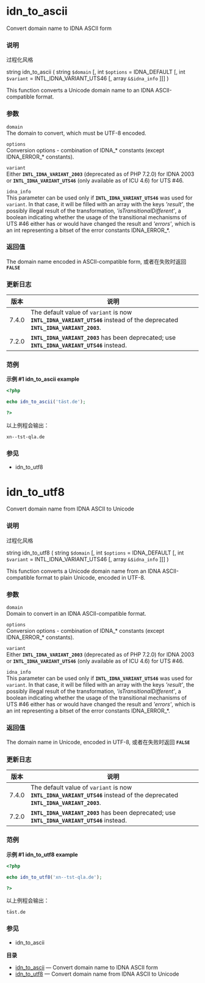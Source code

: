 idn\_to\_ascii
==============

Convert domain name to IDNA ASCII form

### 说明

过程化风格

<span class="type">string</span> <span
class="methodname">idn\_to\_ascii</span> ( <span
class="methodparam"><span class="type">string</span> `$domain`</span>
\[, <span class="methodparam"><span class="type">int</span>
`$options`<span class="initializer"> = IDNA\_DEFAULT</span></span> \[,
<span class="methodparam"><span class="type">int</span> `$variant`<span
class="initializer"> = INTL\_IDNA\_VARIANT\_UTS46</span></span> \[,
<span class="methodparam"><span class="type">array</span>
`&$idna_info`</span> \]\]\] )

This function converts a Unicode domain name to an IDNA ASCII-compatible
format.

### 参数

`domain`  
The domain to convert, which must be UTF-8 encoded.

`options`  
Conversion options - combination of IDNA\_\* constants (except
IDNA\_ERROR\_\* constants).

`variant`  
Either **`INTL_IDNA_VARIANT_2003`** (deprecated as of PHP 7.2.0) for
IDNA 2003 or **`INTL_IDNA_VARIANT_UTS46`** (only available as of ICU
4.6) for UTS \#46.

`idna_info`  
This parameter can be used only if **`INTL_IDNA_VARIANT_UTS46`** was
used for `variant`. In that case, it will be filled with an array with
the keys *'result'*, the possibly illegal result of the transformation,
*'isTransitionalDifferent'*, a boolean indicating whether the usage of
the transitional mechanisms of UTS \#46 either has or would have changed
the result and *'errors'*, which is an <span class="type">int</span>
representing a bitset of the error constants IDNA\_ERROR\_\*.

### 返回值

The domain name encoded in ASCII-compatible form, 或者在失败时返回
**`FALSE`**

### 更新日志

| 版本  | 说明                                                                                                                        |
|-------|-----------------------------------------------------------------------------------------------------------------------------|
| 7.4.0 | The default value of `variant` is now **`INTL_IDNA_VARIANT_UTS46`** instead of the deprecated **`INTL_IDNA_VARIANT_2003`**. |
| 7.2.0 | **`INTL_IDNA_VARIANT_2003`** has been deprecated; use **`INTL_IDNA_VARIANT_UTS46`** instead.                                |

### 范例

**示例 \#1 <span class="function">idn\_to\_ascii</span> example**

``` php
<?php

echo idn_to_ascii('täst.de'); 

?>
```

以上例程会输出：

    xn--tst-qla.de

### 参见

-   <span class="function">idn\_to\_utf8</span>

idn\_to\_utf8
=============

Convert domain name from IDNA ASCII to Unicode

### 说明

过程化风格

<span class="type">string</span> <span
class="methodname">idn\_to\_utf8</span> ( <span
class="methodparam"><span class="type">string</span> `$domain`</span>
\[, <span class="methodparam"><span class="type">int</span>
`$options`<span class="initializer"> = IDNA\_DEFAULT</span></span> \[,
<span class="methodparam"><span class="type">int</span> `$variant`<span
class="initializer"> = INTL\_IDNA\_VARIANT\_UTS46</span></span> \[,
<span class="methodparam"><span class="type">array</span>
`&$idna_info`</span> \]\]\] )

This function converts a Unicode domain name from an IDNA
ASCII-compatible format to plain Unicode, encoded in UTF-8.

### 参数

`domain`  
Domain to convert in an IDNA ASCII-compatible format.

`options`  
Conversion options - combination of IDNA\_\* constants (except
IDNA\_ERROR\_\* constants).

`variant`  
Either **`INTL_IDNA_VARIANT_2003`** (deprecated as of PHP 7.2.0) for
IDNA 2003 or **`INTL_IDNA_VARIANT_UTS46`** (only available as of ICU
4.6) for UTS \#46.

`idna_info`  
This parameter can be used only if **`INTL_IDNA_VARIANT_UTS46`** was
used for `variant`. In that case, it will be filled with an array with
the keys *'result'*, the possibly illegal result of the transformation,
*'isTransitionalDifferent'*, a boolean indicating whether the usage of
the transitional mechanisms of UTS \#46 either has or would have changed
the result and *'errors'*, which is an <span class="type">int</span>
representing a bitset of the error constants IDNA\_ERROR\_\*.

### 返回值

The domain name in Unicode, encoded in UTF-8, 或者在失败时返回
**`FALSE`**

### 更新日志

| 版本  | 说明                                                                                                                        |
|-------|-----------------------------------------------------------------------------------------------------------------------------|
| 7.4.0 | The default value of `variant` is now **`INTL_IDNA_VARIANT_UTS46`** instead of the deprecated **`INTL_IDNA_VARIANT_2003`**. |
| 7.2.0 | **`INTL_IDNA_VARIANT_2003`** has been deprecated; use **`INTL_IDNA_VARIANT_UTS46`** instead.                                |

### 范例

**示例 \#1 <span class="function">idn\_to\_utf8</span> example**

``` php
<?php

echo idn_to_utf8('xn--tst-qla.de'); 

?>
```

以上例程会输出：

    täst.de

### 参见

-   <span class="function">idn\_to\_ascii</span>

**目录**

-   [idn\_to\_ascii](/ref/intl/idn.html#idn_to_ascii) — Convert domain
    name to IDNA ASCII form
-   [idn\_to\_utf8](/ref/intl/idn.html#idn_to_utf8) — Convert domain
    name from IDNA ASCII to Unicode
